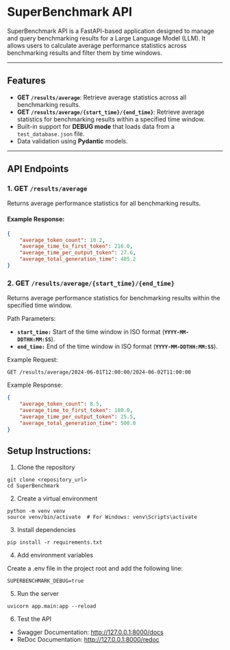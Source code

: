 # SuperBenchmark API

SuperBenchmark API is a FastAPI-based application designed to manage and query benchmarking results for a Large Language Model (LLM). It allows users to calculate average performance statistics across benchmarking results and filter them by time windows.

---

## **Features**

- **GET `/results/average`**: Retrieve average statistics across all benchmarking results.
- **GET `/results/average/{start_time}/{end_time}`**: Retrieve average statistics for benchmarking results within a specified time window.
- Built-in support for **DEBUG mode** that loads data from a `test_database.json` file.
- Data validation using **Pydantic** models.

---


## **API Endpoints**

### 1. **GET `/results/average`**
Returns average performance statistics for all benchmarking results.

#### **Example Response:**
```json
{
    "average_token_count": 10.2,
    "average_time_to_first_token": 216.0,
    "average_time_per_output_token": 27.6,
    "average_total_generation_time": 485.2
}
```

### 2. **GET `/results/average/{start_time}/{end_time}`**
Returns average performance statistics for benchmarking results within the specified time window.

Path Parameters:

+ **`start_time:`** Start of the time window in ISO format (**`YYYY-MM-DDTHH:MM:SS`**).
+ **`end_time:`** End of the time window in ISO format (**`YYYY-MM-DDTHH:MM:SS`**).

Example Request:

```
GET /results/average/2024-06-01T12:00:00/2024-06-02T11:00:00
```

Example Response:


```json
{
    "average_token_count": 8.5,
    "average_time_to_first_token": 180.0,
    "average_time_per_output_token": 25.5,
    "average_total_generation_time": 500.0
}
```

## Setup Instructions:

1. Clone the repository

```
git clone <repository_url>
cd SuperBenchmark
```

2. Create a virtual environment

```
python -m venv venv
source venv/bin/activate  # For Windows: venv\Scripts\activate
```

3. Install dependencies

```
pip install -r requirements.txt
```

4. Add environment variables

Create a .env file in the project root and add the following line:

```
SUPERBENCHMARK_DEBUG=true
```

5. Run the server

```
uvicorn app.main:app --reload
```

6. Test the API

+ Swagger Documentation: http://127.0.0.1:8000/docs
+ ReDoc Documentation: http://127.0.0.1:8000/redoc
